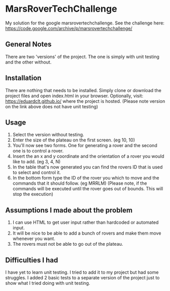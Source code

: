 # MarsRoverTechChallenge

My solution for the google marsrovertechchallenge. 
See the challenge here: 
https://code.google.com/archive/p/marsrovertechchallenge/ 

## General Notes

There are two 'versions' of the project. The one is simply with unit testing and the other without.

## Installation 

There are nothing that needs to be installed. Simply clone or download the project files and open index.html in your browser.
Optionally, visit: https://eduardclt.github.io/ where the project is hosted.
(Please note version on the link above does not have unit testing)

## Usage

1. Select the version without testing.
2. Enter the size of the plateau on the first screen. (eg 10, 10)
3. You'll now see two forms. One for generating a rover and the second one is to control a rover.
4. Insert the an x and y coordinate and the orientation of a rover you would like to add. (eg 3, 4, N)
5. In the table that's now generated you can find the rovers ID that is used to select and control it.
6. In the bottom form type the ID of the rover you which to move and the commands that it should follow. (eg MRRLM)
(Please note, if the commands will be executed until the rover goes out of bounds. This will stop the execution) 

## Assumptions I made about the problem

1. I can use HTML to get user input rather than hardcoded or automated input.
2. It will be nice to be able to add a bunch of rovers and make them move whenever you want.
3. The rovers must not be able to go out of the plateau.

## Difficulties I had

I have yet to learn unit testing. I tried to add it to my project but had some struggles. I added 2 basic tests to a separate version of the project just to show what I tried doing with unit testing. 
